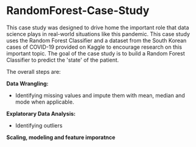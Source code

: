 # RandomForest-Case-Study

This case study was designed to drive home the important role that data science plays in real-world situations like this pandemic. This case study uses the Random Forest Classifier and a dataset from the South Korean cases of COVID-19 provided on Kaggle to encourage research on this important topic. The goal of the case study is to build a Random Forest Classifier to predict the 'state' of the patient.

The overall steps are:

**Data Wrangling:**
* Identifying missing values and impute them with mean, median and mode when applicable.

**Explatorary Data Analysis:**
* Identifying outliers

**Scaling, modeling and feature imporatnce**
